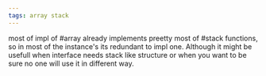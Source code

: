 ```yaml
--- 
tags: array stack 
--- 
```


most of impl of #array already  implements preetty most of #stack functions,
so in most of the instance's its redundant  to impl one. Although  it might be usefull 
when interface needs stack like structure  or when you want to be sure no one will use 
it in different way.
